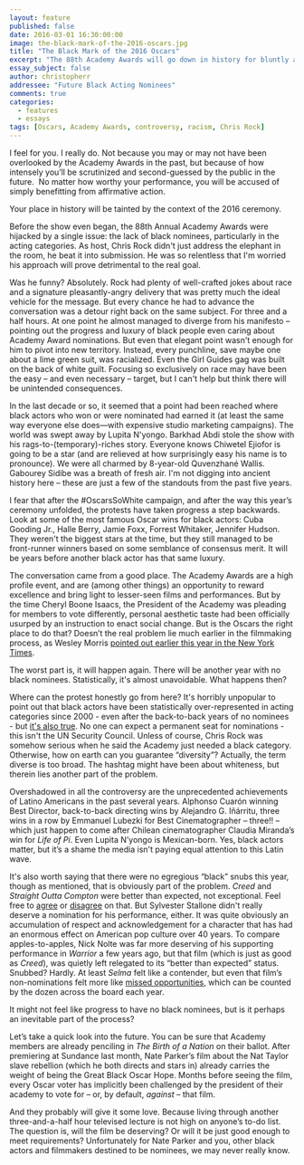 ```yaml
---
layout: feature
published: false
date: 2016-03-01 16:30:00:00
image: the-black-mark-of-the-2016-oscars.jpg
title: "The Black Mark of the 2016 Oscars"
excerpt: "The 88th Academy Awards will go down in history for bluntly and relentlessly addressing the #OscarSoWhite issue. But did Chris Rock help or hurt the cause?"
essay_subject: false
author: christopherr
addressee: "Future Black Acting Nominees"
comments: true
categories:
  - features
  - essays
tags: [Oscars, Academy Awards, controversy, racism, Chris Rock]
---
```

I feel for you. I really do. Not because you may or may not have been overlooked by the Academy Awards in the past, but because of how intensely you’ll be scrutinized and second-guessed by the public in the future.  No matter how worthy your performance, you will be accused of simply benefitting from affirmative action. 

Your place in history will be tainted by the context of the 2016 ceremony.

Before the show even began, the 88th Annual Academy Awards were hijacked by a single issue: the lack of black nominees, particularly in the acting categories. As host, Chris Rock didn't just address the elephant in the room, he beat it into submission. He was so relentless that I'm worried his approach will prove detrimental to the real goal. 

Was he funny? Absolutely. Rock had plenty of well-crafted jokes about race and a signature pleasantly-angry delivery that was pretty much the ideal vehicle for the message. But every chance he had to advance the conversation was a detour right back on the same subject. For three and a half hours. At one point he almost managed to diverge from his manifesto – pointing out the progress and luxury of black people even caring about Academy Award nominations. But even that elegant point wasn't enough for him to pivot into new territory. Instead, every punchline, save maybe one about a lime green suit, was racialized. Even the Girl Guides gag was built on the back of white guilt. Focusing so exclusively on race may have been the easy – and even necessary – target, but I can't help but think there will be unintended consequences. 

In the last decade or so, it seemed that a point had been reached where black actors who won or were nominated had earned it (at least the same way everyone else does—with expensive studio marketing campaigns). The world was swept away by Lupita N'yongo. Barkhad Abdi stole the show with his rags-to-(temporary)-riches story. Everyone knows Chiwetel Ejiofor is going to be a star (and are relieved at how surprisingly easy his name is to pronounce). We were all charmed by 8-year-old Quvenzhané Wallis. Gabourey Sidibe was a breath of fresh air. I'm not digging into ancient history here – these are just a few of the standouts from the past five years. 

I fear that after the #OscarsSoWhite campaign, and after the way this year’s ceremony unfolded, the protests have taken progress a step backwards. Look at some of the most famous Oscar wins for black actors: Cuba Gooding Jr., Halle Berry, Jamie Foxx, Forrest Whitaker, Jennifer Hudson. They weren't the biggest stars at the time, but they still managed to be front-runner winners based on some semblance of consensus merit. It will be years before another black actor has that same luxury.

The conversation came from a good place. The Academy Awards are a high profile event, and are (among other things) an opportunity to reward excellence and bring light to lesser-seen films and performances. But by the time Cheryl Boone Isaacs, the President of the Academy was pleading for members to vote differently, personal aesthetic taste had been officially usurped by an instruction to enact social change. But is the Oscars the right place to do that? Doesn’t the real problem lie much earlier in the filmmaking process, as Wesley Morris [pointed out earlier this year in the New York Times](http://www.nytimes.com/2016/01/24/movies/oscars-so-white-or-oscars-so-dumb-discuss.html?_r=0). 

The worst part is, it will happen again. There will be another year with no black nominees. Statistically, it's almost unavoidable. What happens then? 

Where can the protest honestly go from here? It's horribly unpopular to point out that black actors have been statistically over-represented in acting categories since 2000 - even after the back-to-back years of no nominees - but [it's also true](http://www.economist.com/blogs/prospero/2016/01/film-and-race). No one can expect a permanent seat for nominations - this isn't the UN Security Council. Unless of course, Chris Rock was somehow serious when he said the Academy just needed a black category. Otherwise, how on earth can you guarantee “diversity”? Actually, the term diverse is too broad. The hashtag might have been about whiteness, but therein lies another part of the problem. 

Overshadowed in all the controversy are the unprecedented achievements of Latino Americans in the past several years. Alphonso Cuarón winning Best Director, back-to-back directing wins by Alejandro G. Iñárritu, three wins in a row by Emmanuel Lubezki for Best Cinematographer – three!! – which just happen to come after Chilean cinematographer Claudia Miranda’s win for _Life of Pi_. Even Lupita N’yongo is Mexican-born. Yes, black actors matter, but it’s a shame the media isn't paying equal attention to this Latin wave. 

It's also worth saying that there were no egregious “black” snubs this year, though as mentioned, that is obviously part of the problem. _Creed_ and _Straight Outta Compton_ were better than expected, not exceptional. Feel free to [agree](http://www.dearcastandcrew.com/content/2016/2/24/straight-outta-comptopn.html) or [disagree](http://www.dearcastandcrew.com/content/2016/1/14/creed-is-surprisingly-the-best-film-of-2015.html) on that. But Sylvester Stallone didn't really deserve a nomination for his performance, either. It was quite obviously an accumulation of respect and acknowledgement for a character that has had an enormous effect on American pop culture over 40 years. To compare apples-to-apples, Nick Nolte was far more deserving of his supporting performance in _Warrior_ a few years ago, but that film (which is just as good as _Creed_), was quietly left relegated to its “better than expected” status. Snubbed? Hardly. At least _Selma_ felt like a contender, but even that film’s non-nominations felt more like [missed opportunities](http://www.dearcastandcrew.com/content/2015/1/26/is-it-oscarssowhite-or-just-oscarssowrong.html), which can be counted by the dozen across the board each year. 

It might not feel like progress to have no black nominees, but is it perhaps an inevitable part of the process? 

Let’s take a quick look into the future. You can be sure that Academy members are already penciling in _The Birth of a Nation_ on their ballot. After premiering at Sundance last month, Nate Parker’s film about the Nat Taylor slave rebellion (which he both directs and stars in) already carries the weight of being the Great Black Oscar Hope. Months before seeing the film, every Oscar voter has implicitly been challenged by the president of their academy to vote for – or, by default, _against_ – that film. 

And they probably will give it some love. Because living through another three-and-a-half hour televised lecture is not high on anyone’s to-do list. The question is, will the film be deserving? Or will it be just good enough to meet requirements? Unfortunately for Nate Parker and you, other black actors and filmmakers destined to be nominees, we may never really know.